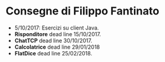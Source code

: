 # Consegne di Filippo Fantinato
* 5/10/2017: Esercizi su client Java.
* **Risponditore** dead line 15/10/2017.
* **ChatTCP** dead line 30/10/2017.
* **Calcolatrice** dead line 29/01/2018
* **FlatDice** dead line 25/02/2018.
